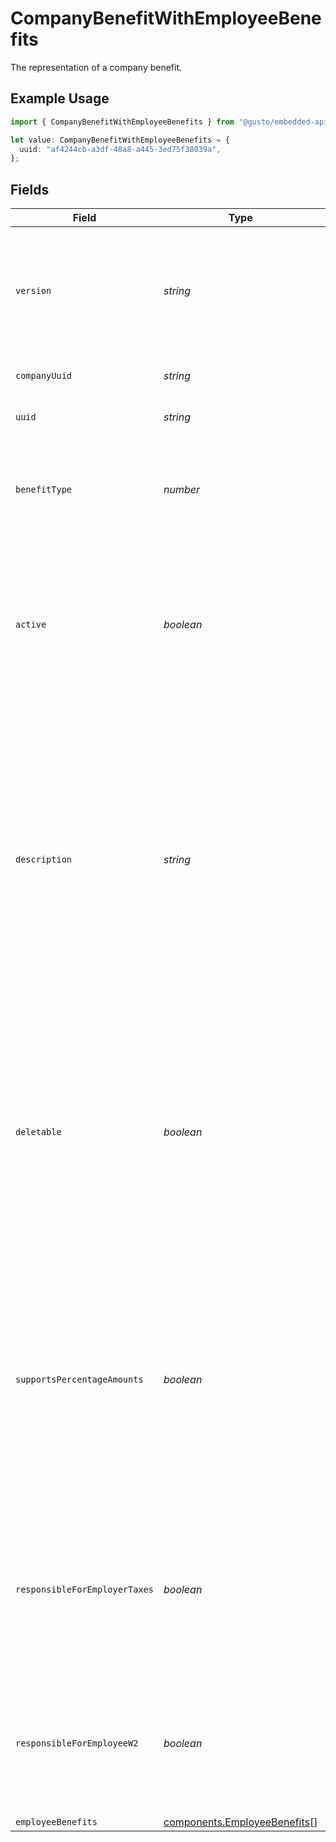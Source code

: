# CompanyBenefitWithEmployeeBenefits

The representation of a company benefit.

## Example Usage

```typescript
import { CompanyBenefitWithEmployeeBenefits } from "@gusto/embedded-api/models/components/companybenefitwithemployeebenefits.js";

let value: CompanyBenefitWithEmployeeBenefits = {
  uuid: "af4244cb-a3df-48a8-a445-3ed75f38039a",
};
```

## Fields

| Field                                                                                                                                                                                                                                         | Type                                                                                                                                                                                                                                          | Required                                                                                                                                                                                                                                      | Description                                                                                                                                                                                                                                   |
| --------------------------------------------------------------------------------------------------------------------------------------------------------------------------------------------------------------------------------------------- | --------------------------------------------------------------------------------------------------------------------------------------------------------------------------------------------------------------------------------------------- | --------------------------------------------------------------------------------------------------------------------------------------------------------------------------------------------------------------------------------------------- | --------------------------------------------------------------------------------------------------------------------------------------------------------------------------------------------------------------------------------------------- |
| `version`                                                                                                                                                                                                                                     | *string*                                                                                                                                                                                                                                      | :heavy_minus_sign:                                                                                                                                                                                                                            | The current version of the object. See the [versioning guide](https://docs.gusto.com/embedded-payroll/docs/idempotency) for information on how to use this field.                                                                             |
| `companyUuid`                                                                                                                                                                                                                                 | *string*                                                                                                                                                                                                                                      | :heavy_minus_sign:                                                                                                                                                                                                                            | The UUID of the company.                                                                                                                                                                                                                      |
| `uuid`                                                                                                                                                                                                                                        | *string*                                                                                                                                                                                                                                      | :heavy_check_mark:                                                                                                                                                                                                                            | The UUID of the company benefit.                                                                                                                                                                                                              |
| `benefitType`                                                                                                                                                                                                                                 | *number*                                                                                                                                                                                                                                      | :heavy_minus_sign:                                                                                                                                                                                                                            | The type of the benefit to which the company benefit belongs (same as benefit_id).                                                                                                                                                            |
| `active`                                                                                                                                                                                                                                      | *boolean*                                                                                                                                                                                                                                     | :heavy_minus_sign:                                                                                                                                                                                                                            | Whether this benefit is active for employee participation. Company benefits may only be deactivated if no employees are actively participating.                                                                                               |
| `description`                                                                                                                                                                                                                                 | *string*                                                                                                                                                                                                                                      | :heavy_minus_sign:                                                                                                                                                                                                                            | The description of the company benefit. For example, a company may offer multiple benefits with an ID of 1 (for Medical Insurance). The description would show something more specific like “Kaiser Permanente” or “Blue Cross/ Blue Shield”. |
| `deletable`                                                                                                                                                                                                                                   | *boolean*                                                                                                                                                                                                                                     | :heavy_minus_sign:                                                                                                                                                                                                                            | Whether this company benefit can be deleted. Deletable will be set to true if the benefit has not been used in payroll, has no employee benefits associated, and the benefit is not owned by Gusto or a Partner                               |
| `supportsPercentageAmounts`                                                                                                                                                                                                                   | *boolean*                                                                                                                                                                                                                                     | :heavy_minus_sign:                                                                                                                                                                                                                            | Whether employee deductions and company contributions can be set as percentages of payroll for an individual employee. This is determined by the type of benefit and is not configurable by the company.                                      |
| `responsibleForEmployerTaxes`                                                                                                                                                                                                                 | *boolean*                                                                                                                                                                                                                                     | :heavy_minus_sign:                                                                                                                                                                                                                            | Whether the employer is subject to pay employer taxes when an employee is on leave. Only applicable to third party sick pay benefits.                                                                                                         |
| `responsibleForEmployeeW2`                                                                                                                                                                                                                    | *boolean*                                                                                                                                                                                                                                     | :heavy_minus_sign:                                                                                                                                                                                                                            | Whether the employer is subject to file W-2 forms for an employee on leave. Only applicable to third party sick pay benefits.                                                                                                                 |
| `employeeBenefits`                                                                                                                                                                                                                            | [components.EmployeeBenefits](../../models/components/employeebenefits.md)[]                                                                                                                                                                  | :heavy_minus_sign:                                                                                                                                                                                                                            | N/A                                                                                                                                                                                                                                           |